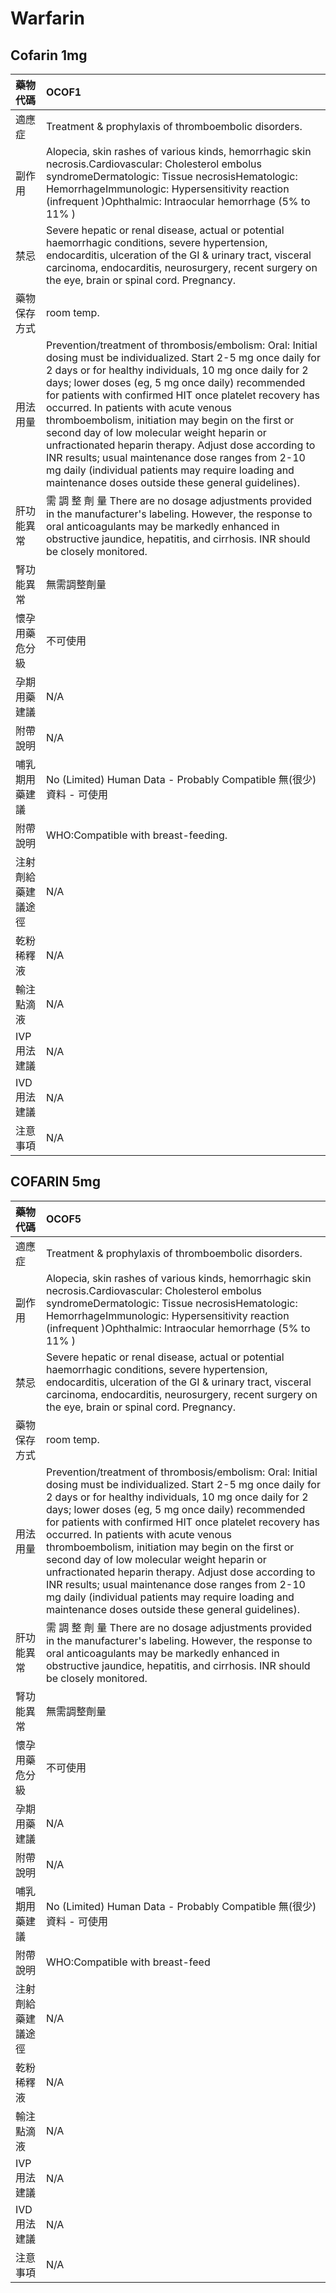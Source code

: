 # Warfarin

## Cofarin 1mg

| 藥物代碼           | OCOF1                                                                                                                                                                                                                                                                                                                                                                                                                                                                                                                                                                                                                                                               |
|:-------------------|:--------------------------------------------------------------------------------------------------------------------------------------------------------------------------------------------------------------------------------------------------------------------------------------------------------------------------------------------------------------------------------------------------------------------------------------------------------------------------------------------------------------------------------------------------------------------------------------------------------------------------------------------------------------------|
| 適應症             | Treatment & prophylaxis of thromboembolic disorders.                                                                                                                                                                                                                                                                                                                                                                                                                                                                                                                                                                                                                |
| 副作用             | Alopecia, skin rashes of various kinds, hemorrhagic skin necrosis.Cardiovascular: Cholesterol embolus syndromeDermatologic: Tissue necrosisHematologic: HemorrhageImmunologic: Hypersensitivity reaction (infrequent )Ophthalmic: Intraocular hemorrhage (5% to 11% )                                                                                                                                                                                                                                                                                                                                                                                               |
| 禁忌               | Severe hepatic or renal disease, actual or potential haemorrhagic conditions, severe hypertension, endocarditis, ulceration of the GI & urinary tract, visceral carcinoma, endocarditis, neurosurgery, recent surgery on the eye, brain or spinal cord. Pregnancy.                                                                                                                                                                                                                                                                                                                                                                                                  |
| 藥物保存方式       | room temp.                                                                                                                                                                                                                                                                                                                                                                                                                                                                                                                                                                                                                                                          |
| 用法用量           | Prevention/treatment of thrombosis/embolism: Oral: Initial dosing must be individualized. Start 2-5 mg once daily for 2 days or for healthy individuals, 10 mg once daily for 2 days; lower doses (eg, 5 mg once daily) recommended for patients with confirmed HIT once platelet recovery has occurred. In patients with acute venous thromboembolism, initiation may begin on the first or second day of low molecular weight heparin or unfractionated heparin therapy. Adjust dose according to INR results; usual maintenance dose ranges from 2-10 mg daily (individual patients may require loading and maintenance doses outside these general guidelines). |
| 肝功能異常         | 需 調 整 劑 量  There are no dosage adjustments provided in the manufacturer's labeling. However, the response to oral anticoagulants may be markedly enhanced in obstructive jaundice, hepatitis, and cirrhosis. INR should be closely monitored.                                                                                                                                                                                                                                                                                                                                                                                                                  |
| 腎功能異常         | 無需調整劑量                                                                                                                                                                                                                                                                                                                                                                                                                                                                                                                                                                                                                                                        |
| 懷孕用藥危分級     | 不可使用                                                                                                                                                                                                                                                                                                                                                                                                                                                                                                                                                                                                                                                            |
| 孕期用藥建議       | N/A                                                                                                                                                                                                                                                                                                                                                                                                                                                                                                                                                                                                                                                                 |
| 附帶說明           | N/A                                                                                                                                                                                                                                                                                                                                                                                                                                                                                                                                                                                                                                                                 |
| 哺乳期用藥建議     | No (Limited) Human Data - Probably Compatible 無(很少)資料 - 可使用                                                                                                                                                                                                                                                                                                                                                                                                                                                                                                                                                                                                 |
| 附帶說明           | WHO:Compatible with breast-feeding.                                                                                                                                                                                                                                                                                                                                                                                                                                                                                                                                                                                                                                 |
| 注射劑給藥建議途徑 | N/A                                                                                                                                                                                                                                                                                                                                                                                                                                                                                                                                                                                                                                                                 |
| 乾粉稀釋液         | N/A                                                                                                                                                                                                                                                                                                                                                                                                                                                                                                                                                                                                                                                                 |
| 輸注點滴液         | N/A                                                                                                                                                                                                                                                                                                                                                                                                                                                                                                                                                                                                                                                                 |
| IVP 用法建議       | N/A                                                                                                                                                                                                                                                                                                                                                                                                                                                                                                                                                                                                                                                                 |
| IVD 用法建議       | N/A                                                                                                                                                                                                                                                                                                                                                                                                                                                                                                                                                                                                                                                                 |
| 注意事項           | N/A                                                                                                                                                                                                                                                                                                                                                                                                                                                                                                                                                                                                                                                                 |

## COFARIN 5mg

| 藥物代碼           | OCOF5                                                                                                                                                                                                                                                                                                                                                                                                                                                                                                                                                                                                                                                               |
|:-------------------|:--------------------------------------------------------------------------------------------------------------------------------------------------------------------------------------------------------------------------------------------------------------------------------------------------------------------------------------------------------------------------------------------------------------------------------------------------------------------------------------------------------------------------------------------------------------------------------------------------------------------------------------------------------------------|
| 適應症             | Treatment & prophylaxis of thromboembolic disorders.                                                                                                                                                                                                                                                                                                                                                                                                                                                                                                                                                                                                                |
| 副作用             | Alopecia, skin rashes of various kinds, hemorrhagic skin necrosis.Cardiovascular: Cholesterol embolus syndromeDermatologic: Tissue necrosisHematologic: HemorrhageImmunologic: Hypersensitivity reaction (infrequent )Ophthalmic: Intraocular hemorrhage (5% to 11% )                                                                                                                                                                                                                                                                                                                                                                                               |
| 禁忌               | Severe hepatic or renal disease, actual or potential haemorrhagic conditions, severe hypertension, endocarditis, ulceration of the GI & urinary tract, visceral carcinoma, endocarditis, neurosurgery, recent surgery on the eye, brain or spinal cord. Pregnancy.                                                                                                                                                                                                                                                                                                                                                                                                  |
| 藥物保存方式       | room temp.                                                                                                                                                                                                                                                                                                                                                                                                                                                                                                                                                                                                                                                          |
| 用法用量           | Prevention/treatment of thrombosis/embolism: Oral: Initial dosing must be individualized. Start 2-5 mg once daily for 2 days or for healthy individuals, 10 mg once daily for 2 days; lower doses (eg, 5 mg once daily) recommended for patients with confirmed HIT once platelet recovery has occurred. In patients with acute venous thromboembolism, initiation may begin on the first or second day of low molecular weight heparin or unfractionated heparin therapy. Adjust dose according to INR results; usual maintenance dose ranges from 2-10 mg daily (individual patients may require loading and maintenance doses outside these general guidelines). |
| 肝功能異常         | 需 調 整 劑 量  There are no dosage adjustments provided in the manufacturer's labeling. However, the response to oral anticoagulants may be markedly enhanced in obstructive jaundice, hepatitis, and cirrhosis. INR should be closely monitored.                                                                                                                                                                                                                                                                                                                                                                                                                  |
| 腎功能異常         | 無需調整劑量                                                                                                                                                                                                                                                                                                                                                                                                                                                                                                                                                                                                                                                        |
| 懷孕用藥危分級     | 不可使用                                                                                                                                                                                                                                                                                                                                                                                                                                                                                                                                                                                                                                                            |
| 孕期用藥建議       | N/A                                                                                                                                                                                                                                                                                                                                                                                                                                                                                                                                                                                                                                                                 |
| 附帶說明           | N/A                                                                                                                                                                                                                                                                                                                                                                                                                                                                                                                                                                                                                                                                 |
| 哺乳期用藥建議     | No (Limited) Human Data - Probably Compatible 無(很少)資料 - 可使用                                                                                                                                                                                                                                                                                                                                                                                                                                                                                                                                                                                                 |
| 附帶說明           | WHO:Compatible with breast-feed                                                                                                                                                                                                                                                                                                                                                                                                                                                                                                                                                                                                                                     |
| 注射劑給藥建議途徑 | N/A                                                                                                                                                                                                                                                                                                                                                                                                                                                                                                                                                                                                                                                                 |
| 乾粉稀釋液         | N/A                                                                                                                                                                                                                                                                                                                                                                                                                                                                                                                                                                                                                                                                 |
| 輸注點滴液         | N/A                                                                                                                                                                                                                                                                                                                                                                                                                                                                                                                                                                                                                                                                 |
| IVP 用法建議       | N/A                                                                                                                                                                                                                                                                                                                                                                                                                                                                                                                                                                                                                                                                 |
| IVD 用法建議       | N/A                                                                                                                                                                                                                                                                                                                                                                                                                                                                                                                                                                                                                                                                 |
| 注意事項           | N/A                                                                                                                                                                                                                                                                                                                                                                                                                                                                                                                                                                                                                                                                 |

